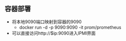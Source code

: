 
## 容器部署

- 将本地9090端口映射到容器的9090
	- docker run -d -p 9090:9090 -it prom/prometheus
- 可以直接访问http://$ip:9090进入IPMI界面

